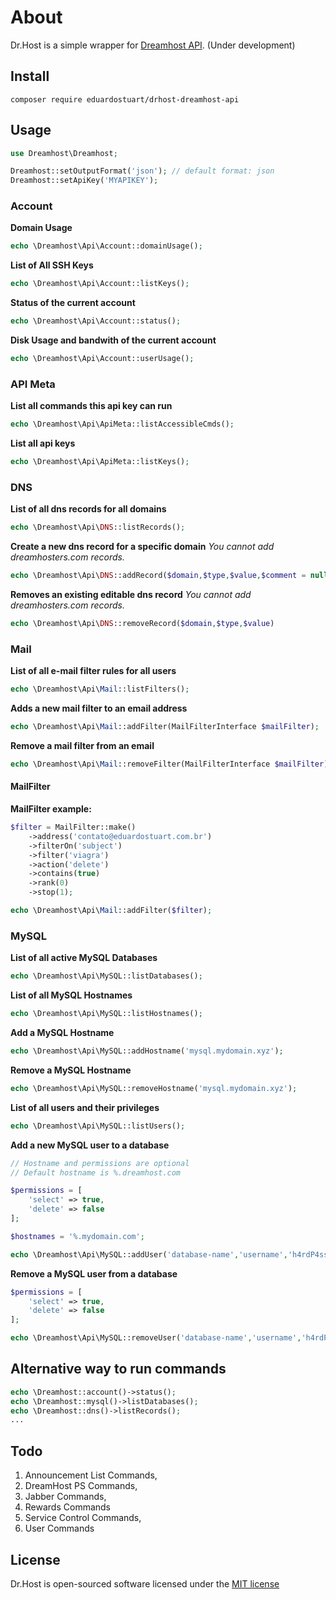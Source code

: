 # About

Dr.Host is a simple wrapper for [Dreamhost API](http://wiki.dreamy.com/API). (Under development)

## Install

```
composer require eduardostuart/drhost-dreamhost-api
```

## Usage

```php
use Dreamhost\Dreamhost;

Dreamhost::setOutputFormat('json'); // default format: json
Dreamhost::setApiKey('MYAPIKEY');
```

### Account

**Domain Usage**

```php
echo \Dreamhost\Api\Account::domainUsage();
```
**List of All SSH Keys**

```php
echo \Dreamhost\Api\Account::listKeys();
```
**Status of the current account**

```php
echo \Dreamhost\Api\Account::status();
```
**Disk Usage and bandwith of the current account**

```php
echo \Dreamhost\Api\Account::userUsage();
```

### API Meta

**List all commands this api key can run**

```php
echo \Dreamhost\Api\ApiMeta::listAccessibleCmds();
```

**List all api keys**

```php
echo \Dreamhost\Api\ApiMeta::listKeys();
```

### DNS

**List of all dns records for all domains**

```php
echo \Dreamhost\Api\DNS::listRecords();
```

**Create a new dns record for a specific domain**
*You cannot add dreamhosters.com records.*

```php
echo \Dreamhost\Api\DNS::addRecord($domain,$type,$value,$comment = null);
```

**Removes an existing editable dns record**
*You cannot add dreamhosters.com records.*

```php
echo \Dreamhost\Api\DNS::removeRecord($domain,$type,$value)
```

### Mail

**List of all e-mail filter rules for all users**

```php
echo \Dreamhost\Api\Mail::listFilters();
```

**Adds a new mail filter to an email address**

```php
echo \Dreamhost\Api\Mail::addFilter(MailFilterInterface $mailFilter);
```

**Remove a mail filter from an email**

```php
echo \Dreamhost\Api\Mail::removeFilter(MailFilterInterface $mailFilter);
```

#### MailFilter

**MailFilter example:**

```php
$filter = MailFilter::make()
    ->address('contato@eduardostuart.com.br')
    ->filterOn('subject')
    ->filter('viagra')
    ->action('delete')
    ->contains(true)
    ->rank(0)
    ->stop(1);

echo \Dreamhost\Api\Mail::addFilter($filter);
```

### MySQL

**List of all active MySQL Databases**

```php
echo \Dreamhost\Api\MySQL::listDatabases();
```

**List of all MySQL Hostnames**

```php
echo \Dreamhost\Api\MySQL::listHostnames();
```

**Add a MySQL Hostname**

```php
echo \Dreamhost\Api\MySQL::addHostname('mysql.mydomain.xyz');
```

**Remove a MySQL Hostname**

```php
echo \Dreamhost\Api\MySQL::removeHostname('mysql.mydomain.xyz');
```

**List of all users and their privileges**

```php
echo \Dreamhost\Api\MySQL::listUsers();
```

**Add a new MySQL user to a database**

```php
// Hostname and permissions are optional
// Default hostname is %.dreamhost.com

$permissions = [
    'select' => true,
    'delete' => false
];

$hostnames = '%.mydomain.com';

echo \Dreamhost\Api\MySQL::addUser('database-name','username','h4rdP4ss0wordYe4h',$hostnames,$permissions);
```
**Remove a MySQL user from a database**

```php
$permissions = [
    'select' => true,
    'delete' => false
];

echo \Dreamhost\Api\MySQL::removeUser('database-name','username','h4rdP4ss0wordYe4h', $permissions );
```



## Alternative way to run commands

```php
echo \Dreamhost::account()->status();
echo \Dreamhost::mysql()->listDatabases();
echo \Dreamhost::dns()->listRecords();
...
```

## Todo

1. Announcement List Commands,
1. DreamHost PS Commands,
1. Jabber Commands,
1. Rewards Commands
1. Service Control Commands,
1. User Commands


## License

Dr.Host is open-sourced software licensed under the [MIT license](http://opensource.org/licenses/MIT)
